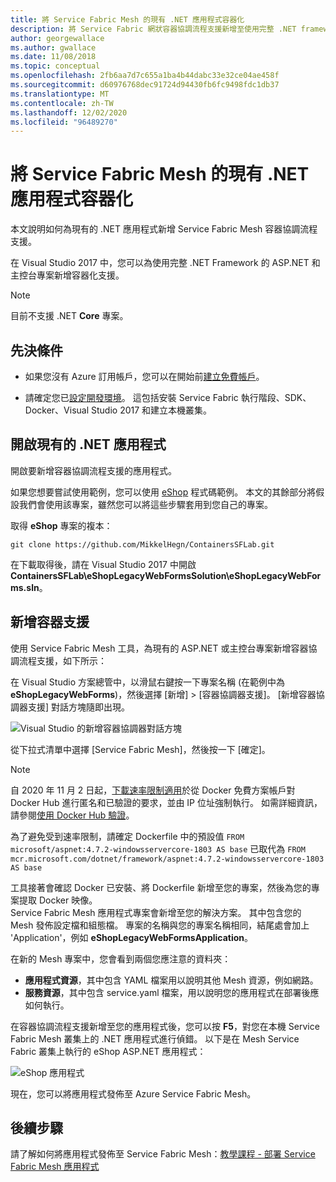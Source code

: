 ```yaml
---
title: 將 Service Fabric Mesh 的現有 .NET 應用程式容器化
description: 將 Service Fabric 網狀容器協調流程支援新增至使用完整 .NET framework 的 ASP.NET 和主控台專案。
author: georgewallace
ms.author: gwallace
ms.date: 11/08/2018
ms.topic: conceptual
ms.openlocfilehash: 2fb6aa7d7c655a1ba4b44dabc33e32ce04ae458f
ms.sourcegitcommit: d60976768dec91724d94430fb6fc9498fdc1db37
ms.translationtype: MT
ms.contentlocale: zh-TW
ms.lasthandoff: 12/02/2020
ms.locfileid: "96489270"
---
```

# <a name="containerize-an-existing-net-app-for-service-fabric-mesh"></a>將 Service Fabric Mesh 的現有 .NET 應用程式容器化

本文說明如何為現有的 .NET 應用程式新增 Service Fabric Mesh 容器協調流程支援。

在 Visual Studio 2017 中，您可以為使用完整 .NET Framework 的 ASP.NET 和主控台專案新增容器化支援。

> [!NOTE]
> 目前不支援 .NET **Core** 專案。

## <a name="prerequisites"></a>先決條件

* 如果您沒有 Azure 訂用帳戶，您可以在開始前[建立免費帳戶](https://azure.microsoft.com/free/?WT.mc_id=A261C142F)。

* 請確定您已[設定開發環境](service-fabric-mesh-howto-setup-developer-environment-sdk.md)。 這包括安裝 Service Fabric 執行階段、SDK、Docker、Visual Studio 2017 和建立本機叢集。

## <a name="open-an-existing-net-app"></a>開啟現有的 .NET 應用程式

開啟要新增容器協調流程支援的應用程式。

如果您想要嘗試使用範例，您可以使用 [eShop](https://github.com/MikkelHegn/ContainersSFLab) 程式碼範例。 本文的其餘部分將假設我們會使用該專案，雖然您可以將這些步驟套用到您自己的專案。

取得 **eShop** 專案的複本：

```git
git clone https://github.com/MikkelHegn/ContainersSFLab.git
```

在下載取得後，請在 Visual Studio 2017 中開啟 **ContainersSFLab\eShopLegacyWebFormsSolution\eShopLegacyWebForms.sln**。

## <a name="add-container-support"></a>新增容器支援
 
使用 Service Fabric Mesh 工具，為現有的 ASP.NET 或主控台專案新增容器協調流程支援，如下所示：

在 Visual Studio 方案總管中，以滑鼠右鍵按一下專案名稱 (在範例中為 **eShopLegacyWebForms**)，然後選擇 [新增] > [容器協調器支援]。
[新增容器協調器支援] 對話方塊隨即出現。

![Visual Studio 的新增容器協調器對話方塊](./media/service-fabric-mesh-howto-containerize-vs/add-container-orchestration-support.png)

從下拉式清單中選擇 [Service Fabric Mesh]，然後按一下 [確定]。


>[!NOTE]
> 自 2020 年 11 月 2 日起，[下載速率限制適用](https://docs.docker.com/docker-hub/download-rate-limit/)於從 Docker 免費方案帳戶對 Docker Hub 進行匿名和已驗證的要求，並由 IP 位址強制執行。 如需詳細資訊，請參閱[使用 Docker Hub 驗證](../container-registry/buffer-gate-public-content.md#authenticate-with-docker-hub)。
>
> 為了避免受到速率限制，請確定 Dockerfile 中的預設值 `FROM microsoft/aspnet:4.7.2-windowsservercore-1803 AS base` 已取代為 `FROM mcr.microsoft.com/dotnet/framework/aspnet:4.7.2-windowsservercore-1803 AS base`

工具接著會確認 Docker 已安裝、將 Dockerfile 新增至您的專案，然後為您的專案提取 Docker 映像。  
Service Fabric Mesh 應用程式專案會新增至您的解決方案。 其中包含您的 Mesh 發佈設定檔和組態檔。 專案的名稱與您的專案名稱相同，結尾處會加上 'Application'，例如 **eShopLegacyWebFormsApplication**。 

在新的 Mesh 專案中，您會看到兩個您應注意的資料夾：
- **應用程式資源**，其中包含 YAML 檔案用以說明其他 Mesh 資源，例如網路。
- **服務資源**，其中包含 service.yaml 檔案，用以說明您的應用程式在部署後應如何執行。

在容器協調流程支援新增至您的應用程式後，您可以按 **F5**，對您在本機 Service Fabric Mesh 叢集上的 .NET 應用程式進行偵錯。 以下是在 Mesh Service Fabric 叢集上執行的 eShop ASP.NET 應用程式： 

![eShop 應用程式](./media/service-fabric-mesh-howto-containerize-vs/eshop-running.png)

現在，您可以將應用程式發佈至 Azure Service Fabric Mesh。

## <a name="next-steps"></a>後續步驟

請了解如何將應用程式發佈至 Service Fabric Mesh：[教學課程 - 部署 Service Fabric Mesh 應用程式](service-fabric-mesh-tutorial-deploy-service-fabric-mesh-app.md)